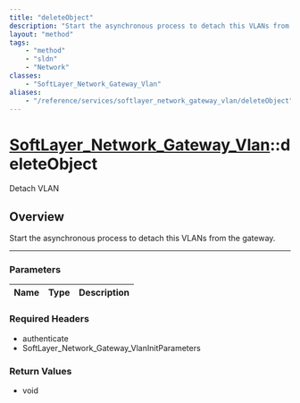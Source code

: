 ```yaml
---
title: "deleteObject"
description: "Start the asynchronous process to detach this VLANs from the gateway."
layout: "method"
tags:
    - "method"
    - "sldn"
    - "Network"
classes:
    - "SoftLayer_Network_Gateway_Vlan"
aliases:
    - "/reference/services/softlayer_network_gateway_vlan/deleteObject"
---
```

# [SoftLayer_Network_Gateway_Vlan](/reference/services/SoftLayer_Network_Gateway_Vlan)::deleteObject

Detach VLAN


## Overview 
Start the asynchronous process to detach this VLANs from the gateway. 

-----

### Parameters 
|Name | Type | Description |
| --- | --- | --- |


### Required Headers
* authenticate
* SoftLayer_Network_Gateway_VlanInitParameters


### Return Values
* void




